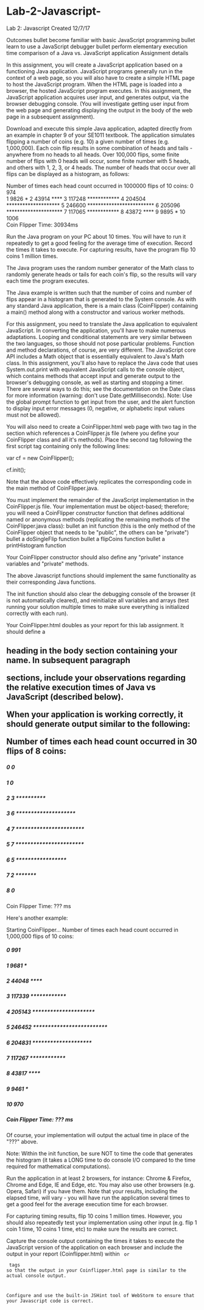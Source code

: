# Lab-2-Javascript-
Lab 2: Javascript Created 12/7/17

Outcomes
bullet	become familiar with basic JavaScript programming
bullet	learn to use a JavaScript debugger
bullet	perform elementary execution time comparison of a Java vs. JavaScript application
Assignment details

In this assignment, you will create a JavaScript application based on a functioning Java application. JavaScript programs generally run in the context of a web page, so you will also have to create a simple HTML page to host the JavaScript program. When the HTML page is loaded into a browser, the hosted JavaScript program executes. In this assignment, the JavaScript application acquires user input, and generates output, via the browser debugging console. (You will investigate getting user input from the web page and generating displaying the output in the body of the web page in a subsequent assignment).

Download and execute this simple Java application, adapted directly from an example in chapter 9 of your SE1011 textbook. The application simulates flipping a number of coins (e.g. 10) a given number of times (e.g. 1,000,000). Each coin flip results in some combination of heads and tails - anywhere from no heads to all heads. Over 100,000 flips, some finite number of flips with 0 heads will occur, some finite number with 5 heads, and others with 1, 2, 3, or 4 heads. The number of heads that occur over all flips can be displayed as a histogram, as follows:

Number of times each head count occurred in 1000000 flips of 10 coins:
 0  974  
 1  9826  *
 2  43914  ****
 3  117248  ************
 4  204504  ********************
 5  246600  *************************
 6  205096  *********************
 7  117065  ************
 8  43872  ****
 9  9895  *
 10  1006  
Coin Flipper Time: 30934ms

Run the Java program on your PC about 10 times. You will have to run it repeatedly to get a good feeling for the average time of execution. Record the times it takes to execute. For capturing results, have the program flip 10 coins 1 million times.

The Java program uses the random number generator of the Math class to randomly generate heads or tails for each coin's flip, so the results will vary each time the program executes.

The Java example is written such that the number of coins and number of flips appear in a histogram that is generated to the System console. As with any standard Java application, there is a main class (CoinFlipper) containing a main() method along with a constructor and various worker methods.

For this assignment, you need to translate the Java application to equivalent JavaScript. In converting the application, you'll have to make numerous adaptations. Looping and conditional statements are very similar between the two languages, so those should not pose particular problems. Function and method declarations, of course, are very different. The JavaScript core API includes a Math object that is essentially equivalent to Java's Math class. In this assignment, you'll also have to replace the Java code that uses System.out.print with equivalent JavaScript calls to the console object, which contains methods that accept input and generate output to the browser's debugging console, as well as starting and stopping a timer. There are several ways to do this; see the documentation on the Date class for more information (warning: don't use Date.getMilliseconds). Note: Use the global prompt function to get input from the user, and the alert function to display input error messages (0, negative, or alphabetic input values must not be allowed).

You will also need to create a CoinFlipper.html web page with two <script> tags to host the JavaScript application. In this file, place the first <script>...</script> tag in the <head> section which references a CoinFlipper.js file (where you define your CoinFlipper class and all it's methods). Place the second <script>...</script> tag following the first script tag containing only the following lines:

var cf = new CoinFlipper();

cf.init();

Note that the above code effectively replicates the corresponding code in the main method of CoinFlipper.java.

You must implement the remainder of the JavaScript implementation in the CoinFlipper.js file. Your implementation must be object-based; therefore; you will need a CoinFlipper constructor function that defines additional named or anonymous methods (replicating the remaining methods of the CoinFlipper.java class):
bullet	an init function (this is the only method of the CoinFlipper object that needs to be "public", the others can be "private")
bullet	a doSingleFlip function
bullet	a flipCoins function
bullet	a printHistogram function

Your CoinFlipper constructor should also define any "private" instance variables  and "private" methods.

The above Javascript functions should implement the same functionality as their corresponding Java functions.

The init function should also clear the debugging console of the browser (it is not automatically cleared), and reinitialize all variables and arrays (test running your solution multiple times to make sure everything is initialized correctly with each run).

Your CoinFlipper.html doubles as your report for this lab assignment. It should define a <h2> heading in the body section containing your name. In subsequent paragraph <p> sections, include your observations regarding the relative execution times of Java vs JavaScript (described below).

When your application is working correctly, it should generate output similar to the following:


Number of times each head count occurred in 30 flips of 8 coins:
##### 0 0 
##### 1 0 
##### 2 3 **********
##### 3 6 ********************
##### 4 7 ***********************
##### 5 7 ***********************
##### 6 5 *****************
##### 7 2 *******
##### 8 0 
Coin Flipper Time: ??? ms

Here's another example:

Starting CoinFlipper...
Number of times each head count occurred in 1,000,000 flips of 10 coins:
##### 0 991 
##### 1 9681 *
##### 2 44048 ****
##### 3 117339 ************
##### 4 205143 *********************
##### 5 246452 *************************
##### 6 204831 ********************
##### 7 117267 ************
##### 8 43817 ****
##### 9 9461 *
##### 10 970 
##### Coin Flipper Time: ??? ms

Of course, your implementation will output the actual time in place of the "???" above.

Note: Within the init function, be sure NOT to time the code that generates the histogram (it takes a LONG time to do console I/O compared to the time required for mathematical computations).

Run the application in at least 2 browsers, for instance: Chrome & Firefox, Chrome and Edge, IE and Edge, etc.
You may also use other browsers (e.g. Opera, Safari) if you have them. Note that your results, including the elapsed time, will vary - you will have run the application several times to get a good feel for the average execution time for each browser.

For capturing timing results, flip 10 coins 1 million times. However, you should also repeatedly test your implementation using other input (e.g. flip 1 coin 1 time, 10 coins 1 time, etc) to make sure the results are correct.

Capture the console output containing the times it takes to execute the JavaScript version of the application on each browser and include the output in your report (Coinflipper.html) within <code> or <pre> tags so that the output in your Coinflipper.html page is similar to the actual console output.

Configure and use the built-in JSHint tool of WebStorm to ensure that your Javascript code is correct. 
